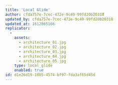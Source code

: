 ```yaml
---
title: 'Local Glide'
author: cfda757e-7cec-472e-9c49-99fd20b20318
updated_by: cfda757e-7cec-472e-9c49-99fd20b20318
updated_at: 1612865166
replicator:
  -
    assets:
      - architecture_01.jpg
      - architecture_02.jpg
      - architecture_03.jpg
      - architecture_04.jpg
      - architecture_05.jpg
    type: local_glide
    enabled: true
id: d1e26d19-1805-4574-bf97-fda3af65d45d
---
```

